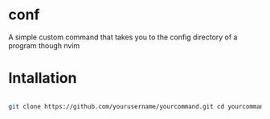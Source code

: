 # conf 
A simple custom command that takes you to the config directory of a program though nvim

# Intallation

```bash 

git clone https://github.com/yourusername/yourcommand.git cd yourcommand sudo ./install.sh
